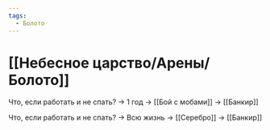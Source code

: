```yaml
---
tags:
  - Болото
---
```

# [[Небесное царство/Арены/Болото]]
Что, если работать и не спать? -> 1 год -> [[Бой с мобами]] -> [[Банкир]]

Что, если работать и не спать? -> Всю жизнь -> [[Серебро]] -> [[Банкир]]
